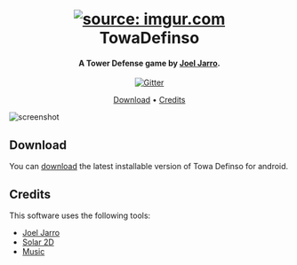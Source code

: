 
<h1 align="center">
  <br>
  <a href="https://imgur.com/XdEMYxY"><img src="https://i.imgur.com/XdEMYxY.png" title="source: imgur.com" /></a>
  <br>
  TowaDefinso
  <br>
</h1>

<h4 align="center">A Tower Defense game by <a href="https://github.com/H0OE" target="_blank">Joel Jarro</a>.</h4>

<p align="center">
  <a href="https://github.com/H0OE/base-libktx/releases/download/untagged-717fd0ea5a6e46786960/TowaDefinso.apk">
    <img src="https://img.shields.io/badge/apk-v1.0.2-green"
         alt="Gitter">
  

<p align="center">
  <a href="#download">Download</a> •
  <a href="#credits">Credits</a> 
</p>

![screenshot](https://i.imgur.com/zyrb8P5.png)


## Download

You can [download](https://github.com/miguelfradeflores/Infografia_2021-2/releases/tag/v1.0.2) the latest installable version of Towa Definso for android.


## Credits

This software uses the following tools:

- [Joel Jarro](http://electron.atom.io/)
- [Solar 2D](https://github.com/coronalabs/corona)
- [Music](https://www.bensound.com/)
